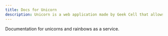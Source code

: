 ```yaml
---
title: Docs for Unicorn
description: Unicorn is a web application made by Geek Cell that allows users to easily create infrastructure as code using a simple UI.
---
```


Documentation for unicorns and rainbows as a service.
